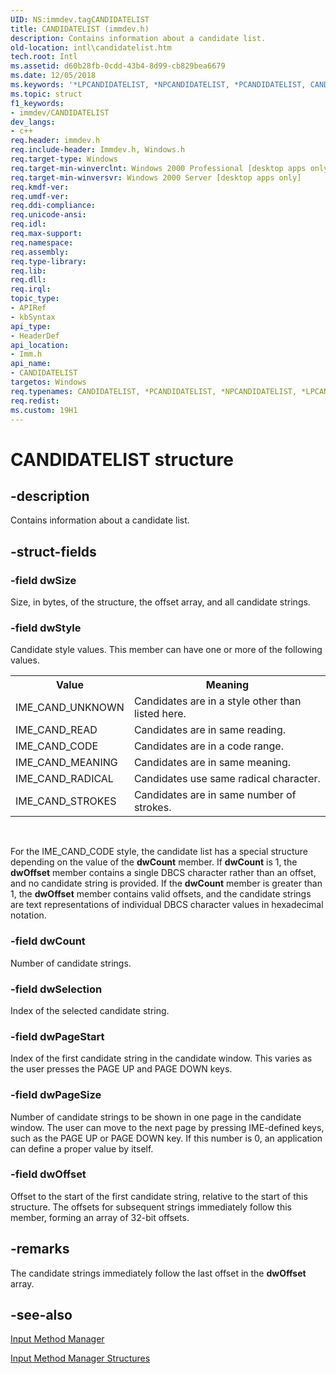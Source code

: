 ```yaml
---
UID: NS:immdev.tagCANDIDATELIST
title: CANDIDATELIST (immdev.h)
description: Contains information about a candidate list.
old-location: intl\candidatelist.htm
tech.root: Intl
ms.assetid: d60b28fb-0cdd-43b4-8d99-cb829bea6679
ms.date: 12/05/2018
ms.keywords: '*LPCANDIDATELIST, *NPCANDIDATELIST, *PCANDIDATELIST, CANDIDATELIST, CANDIDATELIST structure [Internationalization for Windows Applications], PCANDIDATELIST, PCANDIDATELIST structure pointer [Internationalization for Windows Applications], _win32_CANDIDATELIST_str, imm/CANDIDATELIST, imm/PCANDIDATELIST, intl.candidatelist, tagCANDIDATELIST'
ms.topic: struct
f1_keywords:
- immdev/CANDIDATELIST
dev_langs:
- c++
req.header: immdev.h
req.include-header: Immdev.h, Windows.h
req.target-type: Windows
req.target-min-winverclnt: Windows 2000 Professional [desktop apps only]
req.target-min-winversvr: Windows 2000 Server [desktop apps only]
req.kmdf-ver: 
req.umdf-ver: 
req.ddi-compliance: 
req.unicode-ansi: 
req.idl: 
req.max-support: 
req.namespace: 
req.assembly: 
req.type-library: 
req.lib: 
req.dll: 
req.irql: 
topic_type:
- APIRef
- kbSyntax
api_type:
- HeaderDef
api_location:
- Imm.h
api_name:
- CANDIDATELIST
targetos: Windows
req.typenames: CANDIDATELIST, *PCANDIDATELIST, *NPCANDIDATELIST, *LPCANDIDATELIST
req.redist: 
ms.custom: 19H1
---
```


# CANDIDATELIST structure


## -description



Contains information about a candidate list.




## -struct-fields




### -field dwSize

Size, in bytes, of the structure, the offset array, and all candidate strings.


### -field dwStyle

Candidate style values. This member can have one or more of the following values.

<table>
<tr>
<th>Value</th>
<th>Meaning</th>
</tr>
<tr>
<td>IME_CAND_UNKNOWN</td>
<td>Candidates are in a style other than listed here.</td>
</tr>
<tr>
<td>IME_CAND_READ</td>
<td>Candidates are in same reading.</td>
</tr>
<tr>
<td>IME_CAND_CODE</td>
<td>Candidates are in a code range.</td>
</tr>
<tr>
<td>IME_CAND_MEANING</td>
<td>Candidates are in same meaning.</td>
</tr>
<tr>
<td>IME_CAND_RADICAL</td>
<td>Candidates use same radical character.</td>
</tr>
<tr>
<td>IME_CAND_STROKES</td>
<td>Candidates are in same number of strokes.</td>
</tr>
</table>
 

For the IME_CAND_CODE style, the candidate list has a special structure depending on the value of the <b>dwCount</b> member. If <b>dwCount</b> is 1, the <b>dwOffset</b> member contains a single DBCS character rather than an offset, and no candidate string is provided. If the <b>dwCount</b> member is greater than 1, the <b>dwOffset</b> member contains valid offsets, and the candidate strings are text representations of individual DBCS character values in hexadecimal notation.


### -field dwCount

Number of candidate strings.


### -field dwSelection

Index of the selected candidate string.


### -field dwPageStart

Index of the first candidate string in the candidate window. This varies as the user presses the PAGE UP and PAGE DOWN keys.


### -field dwPageSize

Number of candidate strings to be shown in one page in the candidate window. The user can move to the next page by pressing IME-defined keys, such as the PAGE UP or PAGE DOWN key. If this number is 0, an application can define a proper value by itself.


### -field dwOffset

Offset to the start of the first candidate string, relative to the start of this structure. The offsets for subsequent strings immediately follow this member, forming an array of 32-bit offsets.


## -remarks



The candidate strings immediately follow the last offset in the <b>dwOffset</b> array.




## -see-also




<a href="https://docs.microsoft.com/windows/desktop/Intl/input-method-manager">Input Method Manager</a>



<a href="https://docs.microsoft.com/windows/desktop/Intl/input-method-manager-structures">Input Method Manager Structures</a>
 

 

